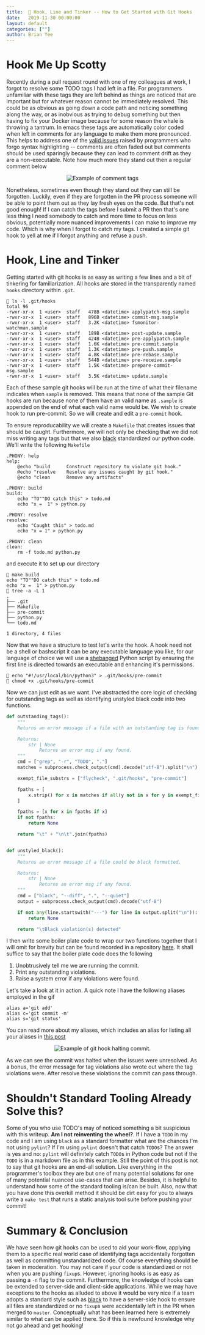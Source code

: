 ```yaml
---
title:  🎣 Hook, Line and Tinker -- How to Get Started with Git Hooks
date:   2019-11-30 00:00:00
layout: default
categories: [""]
author: Brian Yee
---
```


Hook Me Up Scotty
=================

Recently during a pull request round with one of my colleagues at work, I forgot to resolve some
TODO tags I had left in a file. For programmers unfamiliar with these tags they are left behind as
things are noticed that are important but for whatever reason cannot be immediately resolved. This
could be as obvious as going down a code path and noticing something along the way, or as inobvious
as trying to debug something but then having to fix your Docker image because for some reason the
whale is throwing a tantrum. In emacs these tags are automatically color coded when left in
comments for any language to make them more pronounced. This helps to address one of the [valid
issues](https://www.benkuhn.net/syntax) raised by programmers who forgo syntax highlighting --
comments are often faded out but comments should be used sparingly because they can lead to comment
drift as they are a non-executable. Note how much more they stand out then a regular comment below

<p style="text-align:center">
    <img alt="Example of comment tags" src="../images/hooks/tags.png">
</p>

Nonetheless, sometimes even though they stand out they can still be forgotten. Luckily, even if
they are forgotten in the PR process someone will be able to point them out as they lay fresh eyes
on the code. But that's not good enough! If I can catch the tags before I submit a PR then that's
one less thing I need somebody to catch and more time to focus on less obvious, potentially more
nuanced improvements I can make to improve my code. Which is why when I forgot to catch my tags. I
created a simple git hook to yell at me if I forgot anything and refuse a push.

Hook, Line and Tinker
=====================

Getting started with git hooks is as easy as writing a few lines and a bit of tinkering for
familiarization. All hooks are stored in the transparently named `hooks` directory within `.git`.

```
🌊 ls -l .git/hooks
total 96
-rwxr-xr-x  1 <user>  staff   478B <datetime> applypatch-msg.sample
-rwxr-xr-x  1 <user>  staff   896B <datetime> commit-msg.sample
-rwxr-xr-x  1 <user>  staff   3.2K <datetime> fsmonitor-watchman.sample
-rwxr-xr-x  1 <user>  staff   189B <datetime> post-update.sample
-rwxr-xr-x  1 <user>  staff   424B <datetime> pre-applypatch.sample
-rwxr-xr-x  1 <user>  staff   1.6K <datetime> pre-commit.sample
-rwxr-xr-x  1 <user>  staff   1.3K <datetime> pre-push.sample
-rwxr-xr-x  1 <user>  staff   4.8K <datetime> pre-rebase.sample
-rwxr-xr-x  1 <user>  staff   544B <datetime> pre-receive.sample
-rwxr-xr-x  1 <user>  staff   1.5K <datetime> prepare-commit-msg.sample
-rwxr-xr-x  1 <user>  staff   3.5K <datetime> update.sample
```

Each of these sample git hooks will be run at the time of what their filename indicates when
`sample` is removed. This means that none of the sample Git hooks are run because none of them have
an valid name as `.sample` is appended on the end of what each valid name would be. We wish to
create hook to run pre-commit. So we will create and edit a `pre-commit` hook.

To ensure reproducability we will create a `Makefile` that creates issues that should be caught.
Furthermore, we will not only be checking that we did not miss writing any tags but that we also
[black](https://github.com/psf/black) standardized our python code. We'll write the following
`Makefile`

```make
.PHONY: help
help:
	@echo "build      Construct repository to violate git hook."
	@echo "resolve    Resolve any issues caught by git hook."
	@echo "clean      Remove any artifacts"

.PHONY: build
build:
	echo "TO""DO catch this" > todo.md
	echo "x =  1" > python.py

.PHONY: resolve
resolve:
	echo "Caught this" > todo.md
	echo "x = 1" > python.py

.PHONY: clean
clean:
	rm -f todo.md python.py
```

and execute it to set up our directory

```
🌊 make build
echo "TO""DO catch this" > todo.md
echo "x =  1" > python.py
🌊 tree -a -L 1
.
├── .git
├── Makefile
├── pre-commit
├── python.py
└── todo.md

1 directory, 4 files
```

Now that we have a structure to test let's write the hook. A hook need not be a shell or bashscript
it can be any executable language you like, for our language of choice we will use a
[shebanged](https://en.wikipedia.org/wiki/Shebang_(Unix)) Python script by ensuring the first line
is directed towards an executable and enhancing it's permissions.

```
🌊 echo "#!/usr/local/bin/python3" > .git/hooks/pre-commit
🌊 chmod +x .git/hooks/pre-commit
```

Now we can just edit as we want. I've abstracted the core logic of checking for outstanding tags as
well as identifying unstyled black code into two functions.


```python
def outstanding_tags():
    """
    Returns an error message if a file with an outstanding tag is found.

    Returns:
        str | None
            Returns an error msg if any found.
    """
    cmd = ["grep", "-r", "TODO", "."]
    matches = subprocess.check_output(cmd).decode("utf-8").split("\n")

    exempt_file_substrs = ["flycheck", ".git/hooks", "pre-commit"]

    fpaths = [
        x.strip() for x in matches if all(y not in x for y in exempt_file_substrs)
    ]

    fpaths = [x for x in fpaths if x]
    if not fpaths:
        return None

    return "\t" + "\n\t".join(fpaths)


def unstyled_black():
    """
    Returns an error message if a file could be black formatted.

    Returns:
        str | None
            Returns an error msg if any found.
    """
    cmd = ["black", "--diff", ".", "--quiet"]
    output = subprocess.check_output(cmd).decode("utf-8")

    if not any(line.startswith("---") for line in output.split("\n")):
        return None

    return "\tBlack violation(s) detected"
```


I then write some boiler plate code to wrap our two functions together that I will omit for brevity
but can be found recorded in a repository [here](https://github.com/Brian-Yee/git-hooks). It shall
suffice to say that the boiler plate code does the following

1. Unobtrusively tell me we are running the commit.
2. Print any outstanding violations.
3. Raise a system error if any violations were found.

Let's take a look at it in action. A quick note I have the following aliases employed in the gif

```
alias a='git add'
alias c='git commit -m'
alias s='git status'
```

You can read more about my aliases, which includes an alias for listing all your aliases in
[this post](an-alias-for-viewing-your-aliases)

<p style="text-align:center">
    <img alt="Example of git hook halting commit." src="../images/hooks/git-hook-example.gif">
</p>

As we can see the commit was halted when the issues were unresolved. As a bonus, the error message
for tag violations also wrote out where the tag violations were. After resolve these violations the
commit can pass through.

Shouldn't Standard Tooling Already Solve this?
==============================================

Some of you who use TODO's may of noticed something a bit suspicious with this writeup. **Am I not
reinventing the wheel?**. If I have a `TODO` in my code and I am using `black` as a standard
formatter what are the chances I'm not using `pylint`? If I'm using `pylint` doesn't that catch
`TODO`s? The answer is yes and no: `pylint` will definitely catch `TODO`s in Python code but not if
the `TODO` is in a markdown file as in this example. Still the point of this post is not to say
that git hooks are an end-all solution. Like everything in the programmer's toolbox they are but
one of many potential solutions for one of many potential nuanced use-cases that can arise.
Besides, it is helpful to understand how some of the standard tooling is/can be built. Also, now
that you have done this overkill method it should be dirt easy for you to always write a `make
test` that runs a static analysis tool suite before pushing your commit!


Summary & Conclusion
====================

We have seen how git hooks can be used to aid your work-flow, applying them to a specific real
world case of identifying tags accidentally forgotten as well as committing unstandardized code. Of
course everything should be taken in moderation. You may not care if your code is standardized or
not when you are pushing `fixup`s. However, ignoring hooks is as easy as passing a `-n` flag to the
commit. Furthermore, the knowledge of hooks can be extended to server-side and client-side
applications. While we may have exceptions to the hooks as alluded to above it would be very nice
if a team adopts a standard style such as [black](https://github.com/psf/black) to have a
server-side hook to ensure all files are standardized or no `fixup`s were accidentally left in the
PR when merged to `master`. Conceptually what has been learned here is extremely similar to what
can be applied there. So if this is newfound knowledge why not go ahead and get hooking!
